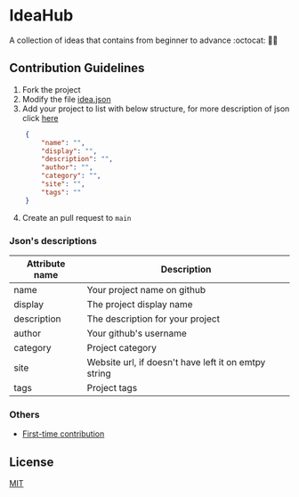 # IdeaHub
A collection of ideas that contains from beginner to advance :octocat: 🎯🚀

## Contribution Guidelines
1. Fork the project
2. Modify the file [idea.json](./data/ideas.json)
3. Add your project to list with below structure, for more description of json click [here](#jsons-descriptions)
```json
    {
        "name": "",
        "display": "",
        "description": "",
        "author": "",
        "category": "",
        "site": "",
        "tags": ""
    }
```
4. Create an pull request to `main`

### Json's descriptions
|Attribute name | Description                                           |
|---------------|-------------------------------------------------------|
|name           | Your project name on github                           |
|display        | The project display name                              |
|description    | The description for your project                      |
|author         | Your github's username                                |
|category       | Project category                                      |
|site           | Website url, if doesn't have left it on emtpy string  |
|tags           | Project tags                                          |

### Others
- [First-time contribution](./CONTRIBUTING.md)
## License
[MIT](./LICENSE)
